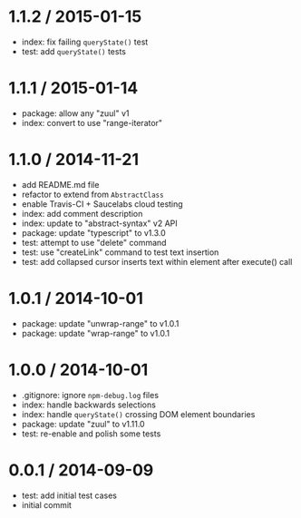 
1.1.2 / 2015-01-15
==================

  * index: fix failing `queryState()` test
  * test: add `queryState()` tests

1.1.1 / 2015-01-14
==================

  * package: allow any "zuul" v1
  * index: convert to use "range-iterator"

1.1.0 / 2014-11-21
==================

  * add README.md file
  * refactor to extend from `AbstractClass`
  * enable Travis-CI + Saucelabs cloud testing
  * index: add comment description
  * index: update to "abstract-syntax" v2 API
  * package: update "typescript" to v1.3.0
  * test: attempt to use "delete" command
  * test: use "createLink" command to test text insertion
  * test: add collapsed cursor inserts text within element after execute() call

1.0.1 / 2014-10-01
==================

  * package: update "unwrap-range" to v1.0.1
  * package: update "wrap-range" to v1.0.1

1.0.0 / 2014-10-01
==================

  * .gitignore: ignore `npm-debug.log` files
  * index: handle backwards selections
  * index: handle `queryState()` crossing DOM element boundaries
  * package: update "zuul" to v1.11.0
  * test: re-enable and polish some tests

0.0.1 / 2014-09-09
==================

  * test: add initial test cases
  * initial commit
